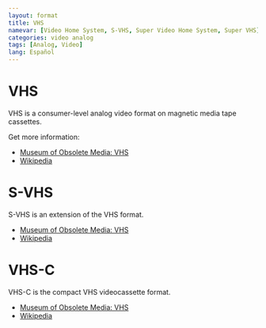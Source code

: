 ```yaml
---
layout: format
title: VHS
namevar: [Video Home System, S-VHS, Super Video Home System, Super VHS]
categories: video analog
tags: [Analog, Video]
lang: Español
---
```


# VHS

VHS is a consumer-level analog video format on magnetic media tape cassettes.

Get more information:
- [Museum of Obsolete Media: VHS](https://obsoletemedia.org/vhs-video-home-system/)
- [Wikipedia](https://en.wikipedia.org/wiki/VHS)

# S-VHS

S-VHS is an extension of the VHS format.

- [Museum of Obsolete Media: VHS](https://obsoletemedia.org/s-vhs/)
- [Wikipedia](https://en.wikipedia.org/wiki/S-VHS)

# VHS-C

VHS-C is the compact VHS videocassette format.

- [Museum of Obsolete Media: VHS](https://obsoletemedia.org/vhs-c/)
- [Wikipedia](https://en.wikipedia.org/wiki/VHS-C)